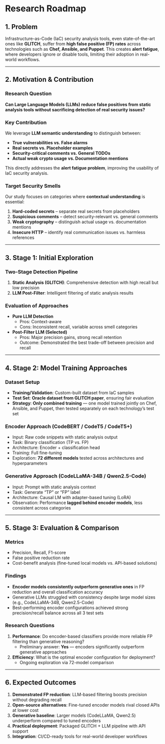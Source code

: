 # Research Roadmap

## 1. Problem

Infrastructure-as-Code (IaC) security analysis tools, even state-of-the-art ones like **GLITCH**, suffer from **high false positive (FP) rates** across technologies such as **Chef, Ansible, and Puppet**.
 This creates **alert fatigue**, where developers ignore or disable tools, limiting their adoption in real-world workflows.

------

## 2. Motivation & Contribution

### Research Question

**Can Large Language Models (LLMs) reduce false positives from static analysis tools without sacrificing detection of real security issues?**

### Key Contribution

We leverage **LLM semantic understanding** to distinguish between:

- **True vulnerabilities vs. False alarms**
- **Real secrets vs. Placeholder examples**
- **Security-critical comments vs. General TODOs**
- **Actual weak crypto usage vs. Documentation mentions**

This directly addresses the **alert fatigue problem**, improving the usability of IaC security analysis.

### Target Security Smells

Our study focuses on categories where **contextual understanding** is essential:

1. **Hard-coded secrets** – separate real secrets from placeholders
2. **Suspicious comments** – detect security-relevant vs. general comments
3. **Weak cryptography** – distinguish actual usage vs. documentation mentions
4. **Insecure HTTP** – identify real communication issues vs. harmless references

------

## 3. Stage 1: Initial Exploration

### Two-Stage Detection Pipeline

1. **Static Analysis (GLITCH)**: Comprehensive detection with high recall but low precision
2. **LLM Post-Filter**: Intelligent filtering of static analysis results

### Evaluation of Approaches

- **Pure LLM Detection**
  - Pros: Context-aware
  - Cons: Inconsistent recall, variable across smell categories
- **Post-Filter LLM (Selected)**
  - Pros: Major precision gains, strong recall retention
  - Outcome: Demonstrated the best trade-off between precision and recall

------

## 4. Stage 2: Model Training Approaches

### Dataset Setup

- **Training/Validation**: Custom-built dataset from IaC samples
- **Test Set**: **Oracle dataset from GLITCH paper**, ensuring fair evaluation
- **Strategy**: **Only combined training** — one model trained jointly on Chef, Ansible, and Puppet, then tested separately on each technology’s test set

### Encoder Approach (CodeBERT / CodeT5 / CodeT5+)

- Input: Raw code snippets with static analysis output
- Task: Binary classification (TP vs. FP)
- Architecture: Encoder + classification head
- Training: Full fine-tuning
- Exploration: **72 different models** tested across architectures and hyperparameters

### Generative Approach (CodeLLaMA-34B / Qwen2.5-Code)

- Input: Prompt with static analysis context
- Task: Generate “TP” or “FP” label
- Architecture: Causal LM with adapter-based tuning (LoRA)
- Observation: Performance **lagged behind encoder models**, less consistent across categories

------

## 5. Stage 3: Evaluation & Comparison

### Metrics

- Precision, Recall, F1-score
- False positive reduction rate
- Cost-benefit analysis (fine-tuned local models vs. API-based solutions)

### Findings

- **Encoder models consistently outperform generative ones** in FP reduction and overall classification accuracy
- Generative LLMs struggled with consistency despite large model sizes (e.g., CodeLLaMA-34B, Qwen2.5-Code)
- Best-performing encoder configurations achieved strong precision/recall balance across all 3 test sets

### Research Questions

1. **Performance**: Do encoder-based classifiers provide more reliable FP filtering than generative reasoning?
   - Preliminary answer: **Yes** — encoders significantly outperform generative approaches
2. **Efficiency**: What is the optimal encoder configuration for deployment?
   - Ongoing exploration via 72-model comparison

------

## 6. Expected Outcomes

1. **Demonstrated FP reduction**: LLM-based filtering boosts precision without degrading recall
2. **Open-source alternatives**: Fine-tuned encoder models rival closed APIs at lower cost
3. **Generative baseline**: Larger models (CodeLLaMA, Qwen2.5) underperform compared to tuned encoders
4. **Practical deployment**: Packaged GLITCH + LLM pipeline with API support
5. **Integration**: CI/CD-ready tools for real-world developer workflows